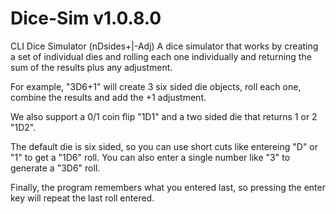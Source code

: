 # Dice-Sim v1.0.8.0
CLI Dice Simulator (nDsides+|-Adj)
A dice simulator that works by creating a set of individual dies and rolling each one individually and returning the sum of the results
plus any adjustment.

For example, "3D6+1" will create 3 six sided die objects, roll each one, combine the results and add the +1 adjustment.

We also support a 0/1 coin flip "1D1" and a two sided die that returns 1 or 2 "1D2".

The default die is six sided, so you can use short cuts like entereing "D" or "1" to get a "1D6" roll. You can also enter a single number
like "3" to generate a "3D6" roll. 

Finally, the program remembers what you entered last, so pressing the enter key will repeat the last roll entered.
